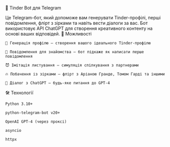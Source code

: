 🤖 Tinder Bot для Telegram

Це Telegram-бот, який допоможе вам генерувати Tinder-профілі, перші повідомлення, флірт з зірками та навіть вести діалоги за вас. Бот використовує API ChatGPT для створення креативного контенту на основі ваших відповідей.
🚀 Можливості

    🧬 Генерація профілю — створення вашого ідеального Tinder-профілю

    💬 Повідомлення для знайомства — бот підкаже як написати перше повідомлення

    😈 Імітація листування — симуляція спілкування з партнерами

    🔥 Побачення із зірками — флірт з Аріаною Гранде, Томом Гарді та іншими

    🧠 Діалог з ChatGPT — будь-яке питання до GPT-4

🛠 Технології

    Python 3.10+

    python-telegram-bot v20+

    OpenAI GPT-4 (через проксі)

    asyncio

    httpx
